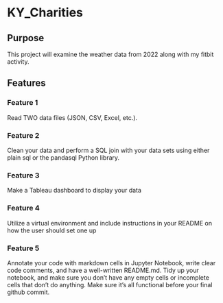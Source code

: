 # KY_Charities

## Purpose
This project will examine the weather data from 2022 along with my fitbit activity.

## Features

### Feature 1
Read TWO data files (JSON, CSV, Excel, etc.). 

### Feature 2
Clean your data and perform a SQL join with your data sets using either plain sql or the pandasql Python library.

### Feature 3
Make a Tableau dashboard to display your data

### Feature 4
Utilize a virtual environment and include instructions in your README on how the user should set one up

### Feature 5
Annotate your code with markdown cells in Jupyter Notebook, write clear code comments, and have a well-written README.md. Tidy up your notebook, and make sure you don’t have any empty cells or incomplete cells that don’t do anything. Make sure it’s all functional before your final github commit.
